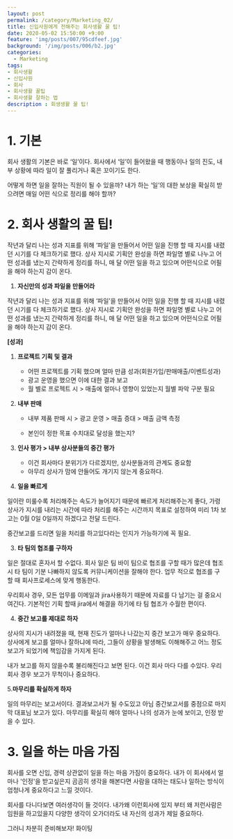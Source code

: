 ```yaml
---
layout: post
permalink: /category/Marketing_02/
title: 신입사원에게 전해주는 회사생활 꿀 팁!  
date: 2020-05-02 15:50:00 +9:00
feature: 'img/posts/007/95cdfeef.jpg'
background: '/img/posts/006/b2.jpg'
categories:
  - Marketing
tags:
- 회사생활
- 신입사원
- 회사
- 회사생활 꿀팁 
- 회사생활 잘하는 법 
description : 회생생활 꿀 팁!
---
```


# **1.**  기본 

회사 생활의 기본은 바로 ‘일’이다. 회사에서 ‘일’이 들어왔을 때 행동이나 일의 진도, 내부 상황에 따라 일이 잘 풀리거나 혹은 꼬이기도 한다. 

어떻게 하면 일을 잘하는 직원이 될 수 있을까? 내가 하는 ‘일’의 대한 보상을 확실히 받으려면 매일 어떤 식으로 정리를 해야 할까? 



#  2.  회사 생활의 꿀 팁! 

작년과 달리 나는 성과 지표를 위해 ‘파일’을 만들어서 어떤 일을 진행 할 때 지시를 내렸던 시기를 다 체크하기로 했다. 상사 지시로 기획안 완성을 하면 파일명 별로 나누고 어떤 성과를 냈는지 간략하게 정리를 하니, 매 달 어떤 일을 하고 있으며 어떤식으로 어필을 해야 하는지 감이 온다. 



1.  **자신만의 성과 파일을 만들어라** 

작년과 달리 나는 성과 지표를 위해 ‘파일’을 만들어서 어떤 일을 진행 할 때 지시를 내렸던 시기를 다 체크하기로 했다. 상사 지시로 기획안 완성을 하면 파일명 별로 나누고 어떤 성과를 냈는지 간략하게 정리를 하니, 매 달 어떤 일을 하고 있으며 어떤식으로 어필을 해야 하는지 감이 온다. 



**[성과]** 

1. **프로젝트 기획 및 결과** 

   - 어떤 프로젝트를 기획 했으며 얼마 만큼 성과(회원가입/판매매출/이벤트성과)
   - 광고 운영을 했으면 이에 대한 결과 보고
   - 월 별로 프로젝트 시 > 매출에 얼마나 영향이 있었는지 월별 파악 구분 필요 

2. **내부 판매** 

   - 내부 제품 판매 시 > 광고 운영 > 매출 증대 > 매출 금액 측정 

   - 본인이 정한 목표 수치대로 달성을 했는지? 

3. **인사 평가 > 내부 상사분들의 중간 평가** 

   - 이건 회사마다 분위기가 다르겠지만, 상사분들과의 관계도 중요함 
   - 아무리 상사가 맘에 안들어도 개기지 않는게 중요하다. 

   

2. **일을 빠르게**

일이란 미룰수록 처리해주는 속도가 늘어지기 때문에 빠르게 처리해주는게 좋다, 가령 상사가 지시를 내리는 시간에 따라 처리를 해주는 시간까지 목표로 설정하여 미리 1차 보고는 0월 0일 0일까지 하겠다고 전달 드린다. 

중간보고를 드리면 일을 처리를 하고있다라는 인지가 가능하기에 꼭 필요. 



3. **타 팀의 협조를 구하자**

일은 절대로 혼자서 할 수없다. 회사 일은 팀 바이 팀으로 협조를 구할 때가 많은데 협조 시 타 팀이 기분 나빠하지 않도록 커뮤니케이션을 잘해야 한다. 업무 적으로 협조를 구 할 때 회사프로세스에 맞게 행동한다. 

우리회사 경우, 모든 업무를 이메일과 jira사용하기 때문에 자료를 다 남기는 걸 중요시 여긴다. 기본적인 기획 할때 jira에서 해결을 하기에 타 팀 협조가 수월한 편이다. 



4. **중간 보고를 제대로 하자**

상사의 지시가 내려졌을 때, 현재 진도가 얼마나 나갔는지 중간 보고가 매우 중요하다. 상사에게 보고를 얼마나 잘하냐에 따라, 그들이 상황을 발생해도 이해해주고 어느 정도 보고가 되었기에 책임감을 가지게 된다. 

내가 보고를 하지 않을수록 불리해진다고 보면 된다. 이건 회사 마다 다를 수있다. 우리회사 경우 보고가 무척이나 중요하다. 



5.**마무리를 확실하게 하자**

일의 마무리는 보고서이다. 결과보고서가 될 수도있고 아님 중간보고서를  중점으로 마지막 대표님 보고가 있다. 마무리를 확실히 해야 얼마나 나의 성과가 눈에 보이고, 인정 받을 수 있다. 



# 3. 일을 하는 마음 가짐 

회사를 오면 신입, 경력 상관없이 일을 하는 마음 가짐이 중요하다. 내가 이 회사에서 얼마나 '인정'을 받고싶은지 곰곰히 생각을 해본다면 사람을 대하는 태도나 일하는 방식이 엄청나게 중요하다고 느낄 것이다. 

회사를 다니다보면 여러생각이 들 것이다. 내가왜 이런회사에 있지 부터 왜 저런사람은 임원을 하고있을지 다양한 생각이 오가더라도 내 자신의 성과가 제일 중요하다. 

그러니 차분히 준비해보자! 화이팅 

















